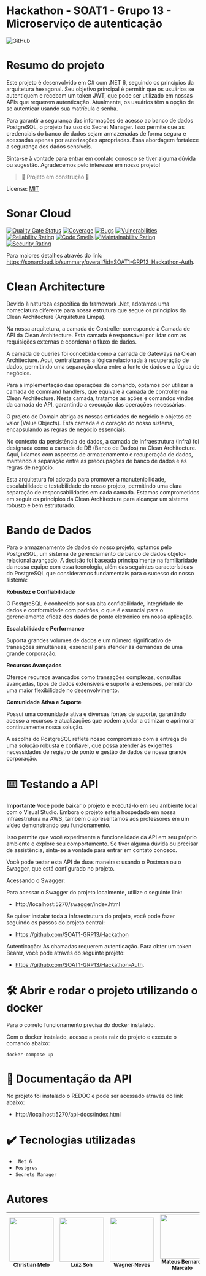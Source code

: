 # Hackathon - SOAT1 - Grupo 13 - Microserviço de autenticação </h1>

![GitHub](https://img.shields.io/github/license/dropbox/dropbox-sdk-java)

# Resumo do projeto

Este projeto é desenvolvido em C# com .NET 6, seguindo os princípios da arquitetura hexagonal. Seu objetivo principal é permitir que os usuários se autentiquem e recebam um token JWT, que pode ser utilizado em nossas APIs que requerem autenticação. Atualmente, os usuários têm a opção de se autenticar usando sua matrícula e senha.

Para garantir a segurança das informações de acesso ao banco de dados PostgreSQL, o projeto faz uso do Secret Manager. Isso permite que as credenciais do banco de dados sejam armazenadas de forma segura e acessadas apenas por autorizações apropriadas. Essa abordagem fortalece a segurança dos dados sensíveis.

Sinta-se à vontade para entrar em contato conosco se tiver alguma dúvida ou sugestão. Agradecemos pelo interesse em nosso projeto!


> :construction: Projeto em construção :construction:

License: [MIT](License.txt)

# Sonar Cloud
[![Quality Gate Status](https://sonarcloud.io/api/project_badges/measure?project=SOAT1-GRP13_Hackathon-Auth&metric=alert_status)](https://sonarcloud.io/summary/new_code?id=SOAT1-GRP13_Hackathon-Auth) [![Coverage](https://sonarcloud.io/api/project_badges/measure?project=SOAT1-GRP13_Hackathon-Auth&metric=coverage)](https://sonarcloud.io/summary/new_code?id=SOAT1-GRP13_Hackathon-Auth) [![Bugs](https://sonarcloud.io/api/project_badges/measure?project=SOAT1-GRP13_Hackathon-Auth&metric=bugs)](https://sonarcloud.io/summary/new_code?id=SOAT1-GRP13_Hackathon-Auth) [![Vulnerabilities](https://sonarcloud.io/api/project_badges/measure?project=SOAT1-GRP13_Hackathon-Auth&metric=vulnerabilities)](https://sonarcloud.io/summary/new_code?id=SOAT1-GRP13_Hackathon-Auth) [![Reliability Rating](https://sonarcloud.io/api/project_badges/measure?project=SOAT1-GRP13_Hackathon-Auth&metric=reliability_rating)](https://sonarcloud.io/summary/new_code?id=SOAT1-GRP13_Hackathon-Auth) [![Code Smells](https://sonarcloud.io/api/project_badges/measure?project=SOAT1-GRP13_Hackathon-Auth&metric=code_smells)](https://sonarcloud.io/summary/new_code?id=SOAT1-GRP13_Hackathon-Auth) [![Maintainability Rating](https://sonarcloud.io/api/project_badges/measure?project=SOAT1-GRP13_Hackathon-Auth&metric=sqale_rating)](https://sonarcloud.io/summary/new_code?id=SOAT1-GRP13_Hackathon-Auth) [![Security Rating](https://sonarcloud.io/api/project_badges/measure?project=SOAT1-GRP13_Hackathon-Auth&metric=security_rating)](https://sonarcloud.io/summary/new_code?id=SOAT1-GRP13_Hackathon-Auth)

Para maiores detalhes através do link: https://sonarcloud.io/summary/overall?id=SOAT1-GRP13_Hackathon-Auth.

# Clean Architecture

Devido à natureza específica do framework .Net, adotamos uma nomeclatura diferente para nossa estrutura que segue os princípios da Clean Architecture (Arquitetura Limpa).

Na nossa arquitetura, a camada de Controller corresponde à Camada de API da Clean Architecture. Esta camada é responsável por lidar com as requisições externas e coordenar o fluxo de dados.

A camada de queries foi concebida como a camada de Gateways na Clean Architecture. Aqui, centralizamos a lógica relacionada à recuperação de dados, permitindo uma separação clara entre a fonte de dados e a lógica de negócios.

Para a implementação das operações de comando, optamos por utilizar a camada de command handlers, que equivale à camada de controller na Clean Architecture. Nesta camada, tratamos as ações e comandos vindos da camada de API, garantindo a execução das operações necessárias.

O projeto de Domain abriga as nossas entidades de negócio e objetos de valor (Value Objects). Esta camada é o coração do nosso sistema, encapsulando as regras de negócio essenciais.

No contexto da persistência de dados, a camada de Infraestrutura (Infra) foi designada como a camada de DB (Banco de Dados) na Clean Architecture. Aqui, lidamos com aspectos de armazenamento e recuperação de dados, mantendo a separação entre as preocupações de banco de dados e as regras de negócio.

Esta arquitetura foi adotada para promover a manutenibilidade, escalabilidade e testabilidade do nosso projeto, permitindo uma clara separação de responsabilidades em cada camada. Estamos comprometidos em seguir os princípios da Clean Architecture para alcançar um sistema robusto e bem estruturado.

# Bando de Dados

Para o armazenamento de dados do nosso projeto, optamos pelo PostgreSQL, um sistema de gerenciamento de banco de dados objeto-relacional avançado. A decisão foi baseada principalmente na familiaridade da nossa equipe com essa tecnologia, além das seguintes características do PostgreSQL que consideramos fundamentais para o sucesso do nosso sistema:

**Robustez e Confiabilidade**

O PostgreSQL é conhecido por sua alta confiabilidade, integridade de dados e conformidade com padrões, o que é essencial para o gerenciamento eficaz dos dados de ponto eletrônico em nossa aplicação.

**Escalabilidade e Performance**

Suporta grandes volumes de dados e um número significativo de transações simultâneas, essencial para atender às demandas de uma grande corporação.

**Recursos Avançados**

Oferece recursos avançados como transações complexas, consultas avançadas, tipos de dados extensíveis e suporte a extensões, permitindo uma maior flexibilidade no desenvolvimento.

**Comunidade Ativa e Suporte**

Possui uma comunidade ativa e diversas fontes de suporte, garantindo acesso a recursos e atualizações que podem ajudar a otimizar e aprimorar continuamente nossa solução.

A escolha do PostgreSQL reflete nosso compromisso com a entrega de uma solução robusta e confiável, que possa atender às exigentes necessidades de registro de ponto e gestão de dados de nossa grande corporação.

# ⌨️ Testando a API

**Importante**
Você pode baixar o projeto e executá-lo em seu ambiente local com o Visual Studio. Embora o projeto esteja hospedado em nossa infraestrutura na AWS, também o apresentamos aos professores em um vídeo demonstrando seu funcionamento.

Isso permite que você experimente a funcionalidade da API em seu próprio ambiente e explore seu comportamento. Se tiver alguma dúvida ou precisar de assistência, sinta-se à vontade para entrar em contato conosco.

Você pode testar esta API de duas maneiras: usando o Postman ou o Swagger, que está configurado no projeto.

Acessando o Swagger:

Para acessar o Swagger do projeto localmente, utilize o seguinte link:
- http://localhost:5270/swagger/index.html

Se quiser instalar toda a infraestrutura do projeto, você pode fazer seguindo os passos do projeto central:
- https://github.com/SOAT1-GRP13/Hackathon

Autenticação:
As chamadas requerem autenticação. Para obter um token Bearer, você pode através do seguinte projeto: 
- https://github.com/SOAT1-GRP13/Hackathon-Auth.

# 🛠️ Abrir e rodar o projeto utilizando o docker

Para o correto funcionamento precisa do docker instalado.

Com o docker instalado, acesse a pasta raiz do projeto e execute o comando abaixo: 

```shell
docker-compose up
```

# 📒 Documentação da API

No projeto foi instalado o REDOC e pode ser acessado através do link abaixo:

- http://localhost:5270/api-docs/index.html

# ✔️ Tecnologias utilizadas

- ``.Net 6``
- ``Postgres``
- ``Secrets Manager``


# Autores

| [<img src="https://avatars.githubusercontent.com/u/28829303?s=400&v=4" width=115><br><sub>Christian Melo</sub>](https://github.com/christiandmelo) |  [<img src="https://avatars.githubusercontent.com/u/89987201?v=4" width=115><br><sub>Luiz Soh</sub>](https://github.com/luiz-soh) |  [<img src="https://avatars.githubusercontent.com/u/21027037?v=4" width=115><br><sub>Wagner Neves</sub>](https://github.com/nevesw) |  [<img src="https://avatars.githubusercontent.com/u/34692183?v=4" width=115><br><sub>Mateus Bernardi Marcato</sub>](https://github.com/xXMateus97Xx) |
| :---: | :---: | :---: | :---: |
